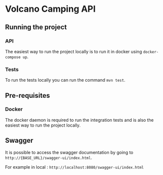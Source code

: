 # Volcano Camping API

## Running the project

### API
The easiest way to run the project locally is to run it in docker using `docker-compose up`.

### Tests
To run the tests locally you can run the command `mvn test`.

## Pre-requisites

### Docker
The docker daemon is required to run the integration tests and is also the easiest way to run the project locally.

## Swagger

It is possible to access the swagger documentation by going to `http://{BASE_URL}/swagger-ui/index.html`.

For example in local : `http://localhost:8080/swagger-ui/index.html`